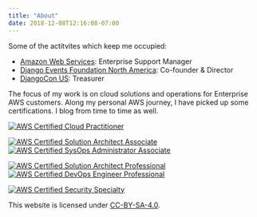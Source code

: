 ```yaml
---
title: "About"
date: 2018-12-08T12:16:08-07:00
---
```


Some of the actitvites which keep me occupied:

-   [Amazon Web Services](https://aws.amazon.com): Enterprise Support Manager
-   [Django Events Foundation North America](https://defna.org): Co-founder & Director
-   [DjangoCon US](https://djangocon.us): Treasurer

The focus of my work is on cloud solutions and operations for Enterprise AWS customers. Along my personal AWS journey, I have picked up some certifications. I blog from time to time as well.

[![AWS Certified Cloud Practitioner](/img/aws_cloudprac.png)](https://www.youracclaim.com/badges/e2506414-ea30-413a-ad34-628a9612c247/public_url)

[![AWS Certified Solution Architect Associate](/img/aws_saassoc.png)](https://www.youracclaim.com/badges/d433d7e0-72b8-4588-a1a5-c914043397d5/public_url)
[![AWS Certified SysOps Administrator Associate](/img/aws_sysopsassoc.png)](https://www.youracclaim.com/badges/f7b9445c-4fb1-4e34-a01d-d1cffca2a691/public_url)

[![AWS Certified Solution Architect Professional](/img/aws_saprof.png)](https://www.youracclaim.com/badges/faa89a42-3ac9-48e9-b0fe-dab577081e1a/public_url)
[![AWS Certified DevOps Engineer Professional](/img/aws_devopsprof.png)](https://www.youracclaim.com/badges/b7249b19-070f-42c9-8818-bff7d0457156/public_url)

[![AWS Certified Security Specialty](/img/aws_secspec.png)](https://www.youracclaim.com/badges/8fb9e8c9-05bb-4222-9ec2-a0388160d24b/public_url)

This website is licensed under [CC-BY-SA-4.0](https://creativecommons.org/licenses/by-sa/4.0/).
